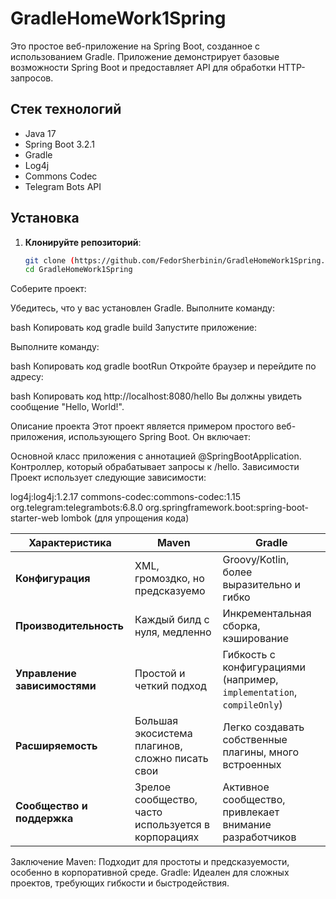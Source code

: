 # GradleHomeWork1Spring

Это простое веб-приложение на Spring Boot, созданное с использованием Gradle. Приложение демонстрирует базовые возможности Spring Boot и предоставляет API для обработки HTTP-запросов.

## Стек технологий

- Java 17
- Spring Boot 3.2.1
- Gradle
- Log4j
- Commons Codec
- Telegram Bots API

## Установка

1. **Клонируйте репозиторий**:

   ```bash
   git clone (https://github.com/FedorSherbinin/GradleHomeWork1Spring.git)
   cd GradleHomeWork1Spring
Соберите проект:

Убедитесь, что у вас установлен Gradle. Выполните команду:

bash
Копировать код
gradle build
Запустите приложение:

Выполните команду:

bash
Копировать код
gradle bootRun
Откройте браузер и перейдите по адресу:

bash
Копировать код
http://localhost:8080/hello
Вы должны увидеть сообщение "Hello, World!".

Описание проекта
Этот проект является примером простого веб-приложения, использующего Spring Boot. Он включает:

Основной класс приложения с аннотацией @SpringBootApplication.
Контроллер, который обрабатывает запросы к /hello.
Зависимости
Проект использует следующие зависимости:

log4j:log4j:1.2.17
commons-codec:commons-codec:1.15
org.telegram:telegrambots:6.8.0
org.springframework.boot:spring-boot-starter-web
lombok (для упрощения кода)


| Характеристика              | Maven                                          | Gradle                                        |
|-----------------------------|------------------------------------------------|-----------------------------------------------|
| **Конфигурация**            | XML, громоздко, но предсказуемо               | Groovy/Kotlin, более выразительно и гибко    |
| **Производительность**      | Каждый билд с нуля, медленно                  | Инкрементальная сборка, кэширование          |
| **Управление зависимостями**| Простой и четкий подход                       | Гибкость с конфигурациями (например, `implementation`, `compileOnly`) |
| **Расширяемость**           | Большая экосистема плагинов, сложно писать свои | Легко создавать собственные плагины, много встроенных |
| **Сообщество и поддержка**  | Зрелое сообщество, часто используется в корпорациях | Активное сообщество, привлекает внимание разработчиков |

Заключение
Maven: Подходит для простоты и предсказуемости, особенно в корпоративной среде.
Gradle: Идеален для сложных проектов, требующих гибкости и быстродействия.
